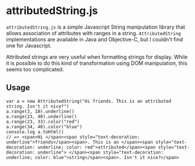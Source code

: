 attributedString.js
====

`attributedString.js` is a simple Javascript String manipulation library that
allows association of attributes with ranges in a string. `AttributedString`
implementations are available in Java and Objective-C, but I couldn't find one
for Javascript.

Attributed strings are very useful when formatting strings for display. While
it is possible to do this kind of transformation using DOM manipulation, this
seems too complicated.

## Usage

    var a = new AttributedString("Hi friends. This is an attributed string. Isn't it nice?")
    a.range(3, 10).underline()
    a.range(23, 40).underline()
    a.range(23, 33).color("red")
    a.range(34, 40).color("blue")
    console.log a.toHtml()
    // => <span>Hi </span><span style="text-decoration: underline">friends</span><span>. This is an </span><span style="text-decoration: underline; color: red">attributed</span><span style="text-decoration: underline"> </span><span style="text-decoration: underline; color: blue">string</span><span>. Isn't it nice?</span>
